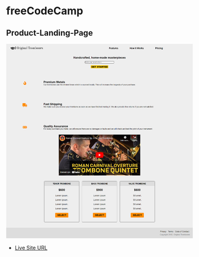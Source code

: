 # freeCodeCamp
## Product-Landing-Page
![](ss.png)
* [Live Site URL](https://idrisyigit.github.io/Product-Landing-Page/)
